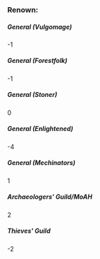 ### Renown:

##### General (Vulgomage)
-1

##### General (Forestfolk)
-1

##### General (Stoner)
0

##### General (Enlightened)
-4

##### General (Mechinators)
1

##### Archaeologers' Guild/MoAH
2

##### Thieves' Guild
-2

